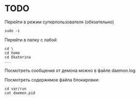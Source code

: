 # TODO
Перейти в режим суперпользователя (обязательно)

```
sudo -i
```

Перейти в папку с лабой
```
cd \
cd home
cd Ekaterina
...
```

Посмотреть сообщения от демона можно в файле daemon.log  

Посмотреть содержимое файла блокировки:
```
cd var/run
cat daemon.pid
```
